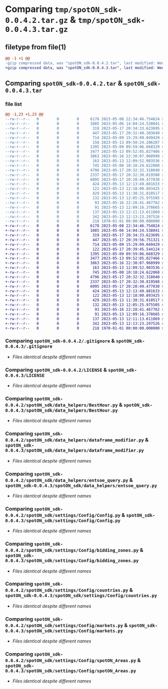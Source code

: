 # Comparing `tmp/spotON_sdk-0.0.4.2.tar.gz` & `tmp/spotON_sdk-0.0.4.3.tar.gz`

## filetype from file(1)

```diff
@@ -1 +1 @@
-gzip compressed data, was "spotON_sdk-0.0.4.2.tar", last modified: Wed May 17 20:35:41 2023, max compression
+gzip compressed data, was "spotON_sdk-0.0.4.3.tar", last modified: Wed May 17 20:40:04 2023, max compression
```

## Comparing `spotON_sdk-0.0.4.2.tar` & `spotON_sdk-0.0.4.3.tar`

### file list

```diff
@@ -1,23 +1,23 @@
--rw-r--r--   0        0        0     6178 2023-05-08 22:34:46.754824 spotON_sdk-0.0.4.2/.gitignore
--rw-r--r--   0        0        0     1085 2023-05-06 14:04:24.538041 spotON_sdk-0.0.4.2/LICENSE
--rw-r--r--   0        0        0      319 2023-05-17 20:34:33.623695 spotON_sdk-0.0.4.2/pyproject.toml
--rw-r--r--   0        0        0      447 2023-05-17 20:32:40.303649 spotON_sdk-0.0.4.2/spotON_sdk/__init__.py
--rw-r--r--   0        0        0      714 2023-05-09 15:29:09.049429 spotON_sdk-0.0.4.2/spotON_sdk/data_helpers/BestHour.py
--rw-r--r--   0        0        0      150 2023-05-13 09:50:24.206287 spotON_sdk-0.0.4.2/spotON_sdk/data_helpers/__init__.py
--rw-r--r--   0        0        0     1395 2023-05-09 09:59:06.668329 spotON_sdk-0.0.4.2/spotON_sdk/data_helpers/dataframe_modifier.py
--rw-r--r--   0        0        0     3477 2023-05-13 09:52:05.827466 spotON_sdk-0.0.4.2/spotON_sdk/data_helpers/entsoe_query.py
--rw-r--r--   0        0        0     3863 2023-05-16 22:30:07.960999 spotON_sdk-0.0.4.2/spotON_sdk/settings/Config/Config.py
--rw-r--r--   0        0        0      163 2023-05-13 12:09:52.903536 spotON_sdk-0.0.4.2/spotON_sdk/settings/Config/__init__.py
--rw-r--r--   0        0        0      745 2023-05-08 10:18:24.622068 spotON_sdk-0.0.4.2/spotON_sdk/settings/Config/bidding_zones.py
--rw-r--r--   0        0        0     4796 2023-05-17 20:32:32.318040 spotON_sdk-0.0.4.2/spotON_sdk/settings/Config/countries.py
--rw-r--r--   0        0        0     2337 2023-05-17 20:32:30.819588 spotON_sdk-0.0.4.2/spotON_sdk/settings/Config/markets.py
--rw-r--r--   0        0        0     6095 2023-05-17 20:20:49.477030 spotON_sdk-0.0.4.2/spotON_sdk/settings/Config/spotON_Areas.py
--rw-r--r--   0        0        0      424 2023-05-13 12:13:49.881633 spotON_sdk-0.0.4.2/spotON_sdk/settings/Feedback/Feedback.py
--rw-r--r--   0        0        0      122 2023-05-13 12:18:00.893425 spotON_sdk-0.0.4.2/spotON_sdk/settings/Feedback/Sensors.py
--rw-r--r--   0        0        0      429 2023-05-13 11:38:31.810517 spotON_sdk-0.0.4.2/spotON_sdk/settings/Feedback/Units.py
--rw-r--r--   0        0        0      132 2023-05-13 12:05:25.975505 spotON_sdk-0.0.4.2/spotON_sdk/settings/Feedback/__init__.py
--rw-r--r--   0        0        0       93 2023-05-16 22:28:41.467762 spotON_sdk-0.0.4.2/spotON_sdk/settings/Switchtypes/Switchtypes.py
--rw-r--r--   0        0        0       91 2023-05-13 12:09:16.378665 spotON_sdk-0.0.4.2/spotON_sdk/settings/Switchtypes/__init__.py
--rw-r--r--   0        0        0      137 2023-05-13 12:11:13.611869 spotON_sdk-0.0.4.2/spotON_sdk/settings/__init__.py
--rw-r--r--   0        0        0      342 2023-05-13 12:13:23.297526 spotON_sdk-0.0.4.2/spotON_sdk/spotON_controller.py
--rw-r--r--   0        0        0      218 1970-01-01 00:00:00.000000 spotON_sdk-0.0.4.2/PKG-INFO
+-rw-r--r--   0        0        0     6178 2023-05-08 22:34:46.754824 spotON_sdk-0.0.4.3/.gitignore
+-rw-r--r--   0        0        0     1085 2023-05-06 14:04:24.538041 spotON_sdk-0.0.4.3/LICENSE
+-rw-r--r--   0        0        0      319 2023-05-17 20:34:33.623695 spotON_sdk-0.0.4.3/pyproject.toml
+-rw-r--r--   0        0        0      447 2023-05-17 20:39:56.751321 spotON_sdk-0.0.4.3/spotON_sdk/__init__.py
+-rw-r--r--   0        0        0      714 2023-05-09 15:29:09.049429 spotON_sdk-0.0.4.3/spotON_sdk/data_helpers/BestHour.py
+-rw-r--r--   0        0        0      122 2023-05-17 20:39:45.544124 spotON_sdk-0.0.4.3/spotON_sdk/data_helpers/__init__.py
+-rw-r--r--   0        0        0     1395 2023-05-09 09:59:06.668329 spotON_sdk-0.0.4.3/spotON_sdk/data_helpers/dataframe_modifier.py
+-rw-r--r--   0        0        0     3477 2023-05-13 09:52:05.827466 spotON_sdk-0.0.4.3/spotON_sdk/data_helpers/entsoe_query.py
+-rw-r--r--   0        0        0     3863 2023-05-16 22:30:07.960999 spotON_sdk-0.0.4.3/spotON_sdk/settings/Config/Config.py
+-rw-r--r--   0        0        0      163 2023-05-13 12:09:52.903536 spotON_sdk-0.0.4.3/spotON_sdk/settings/Config/__init__.py
+-rw-r--r--   0        0        0      745 2023-05-08 10:18:24.622068 spotON_sdk-0.0.4.3/spotON_sdk/settings/Config/bidding_zones.py
+-rw-r--r--   0        0        0     4796 2023-05-17 20:32:32.318040 spotON_sdk-0.0.4.3/spotON_sdk/settings/Config/countries.py
+-rw-r--r--   0        0        0     2337 2023-05-17 20:32:30.819588 spotON_sdk-0.0.4.3/spotON_sdk/settings/Config/markets.py
+-rw-r--r--   0        0        0     6095 2023-05-17 20:20:49.477030 spotON_sdk-0.0.4.3/spotON_sdk/settings/Config/spotON_Areas.py
+-rw-r--r--   0        0        0      424 2023-05-13 12:13:49.881633 spotON_sdk-0.0.4.3/spotON_sdk/settings/Feedback/Feedback.py
+-rw-r--r--   0        0        0      122 2023-05-13 12:18:00.893425 spotON_sdk-0.0.4.3/spotON_sdk/settings/Feedback/Sensors.py
+-rw-r--r--   0        0        0      429 2023-05-13 11:38:31.810517 spotON_sdk-0.0.4.3/spotON_sdk/settings/Feedback/Units.py
+-rw-r--r--   0        0        0      132 2023-05-13 12:05:25.975505 spotON_sdk-0.0.4.3/spotON_sdk/settings/Feedback/__init__.py
+-rw-r--r--   0        0        0       93 2023-05-16 22:28:41.467762 spotON_sdk-0.0.4.3/spotON_sdk/settings/Switchtypes/Switchtypes.py
+-rw-r--r--   0        0        0       91 2023-05-13 12:09:16.378665 spotON_sdk-0.0.4.3/spotON_sdk/settings/Switchtypes/__init__.py
+-rw-r--r--   0        0        0      137 2023-05-13 12:11:13.611869 spotON_sdk-0.0.4.3/spotON_sdk/settings/__init__.py
+-rw-r--r--   0        0        0      342 2023-05-13 12:13:23.297526 spotON_sdk-0.0.4.3/spotON_sdk/spotON_controller.py
+-rw-r--r--   0        0        0      218 1970-01-01 00:00:00.000000 spotON_sdk-0.0.4.3/PKG-INFO
```

### Comparing `spotON_sdk-0.0.4.2/.gitignore` & `spotON_sdk-0.0.4.3/.gitignore`

 * *Files identical despite different names*

### Comparing `spotON_sdk-0.0.4.2/LICENSE` & `spotON_sdk-0.0.4.3/LICENSE`

 * *Files identical despite different names*

### Comparing `spotON_sdk-0.0.4.2/spotON_sdk/data_helpers/BestHour.py` & `spotON_sdk-0.0.4.3/spotON_sdk/data_helpers/BestHour.py`

 * *Files identical despite different names*

### Comparing `spotON_sdk-0.0.4.2/spotON_sdk/data_helpers/dataframe_modifier.py` & `spotON_sdk-0.0.4.3/spotON_sdk/data_helpers/dataframe_modifier.py`

 * *Files identical despite different names*

### Comparing `spotON_sdk-0.0.4.2/spotON_sdk/data_helpers/entsoe_query.py` & `spotON_sdk-0.0.4.3/spotON_sdk/data_helpers/entsoe_query.py`

 * *Files identical despite different names*

### Comparing `spotON_sdk-0.0.4.2/spotON_sdk/settings/Config/Config.py` & `spotON_sdk-0.0.4.3/spotON_sdk/settings/Config/Config.py`

 * *Files identical despite different names*

### Comparing `spotON_sdk-0.0.4.2/spotON_sdk/settings/Config/bidding_zones.py` & `spotON_sdk-0.0.4.3/spotON_sdk/settings/Config/bidding_zones.py`

 * *Files identical despite different names*

### Comparing `spotON_sdk-0.0.4.2/spotON_sdk/settings/Config/countries.py` & `spotON_sdk-0.0.4.3/spotON_sdk/settings/Config/countries.py`

 * *Files identical despite different names*

### Comparing `spotON_sdk-0.0.4.2/spotON_sdk/settings/Config/markets.py` & `spotON_sdk-0.0.4.3/spotON_sdk/settings/Config/markets.py`

 * *Files identical despite different names*

### Comparing `spotON_sdk-0.0.4.2/spotON_sdk/settings/Config/spotON_Areas.py` & `spotON_sdk-0.0.4.3/spotON_sdk/settings/Config/spotON_Areas.py`

 * *Files identical despite different names*

